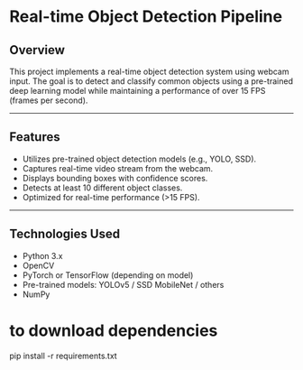 # Real-time Object Detection Pipeline

## Overview
This project implements a real-time object detection system using webcam input. The goal is to detect and classify common objects using a pre-trained deep learning model while maintaining a performance of over 15 FPS (frames per second).

---

##  Features
-  Utilizes pre-trained object detection models (e.g., YOLO, SSD).
-  Captures real-time video stream from the webcam.
-  Displays bounding boxes with confidence scores.
-  Detects at least 10 different object classes.
-  Optimized for real-time performance (>15 FPS).

---

##  Technologies Used
- Python 3.x
- OpenCV
- PyTorch or TensorFlow (depending on model)
- Pre-trained models: YOLOv5 / SSD MobileNet / others
- NumPy

# to download dependencies
pip install -r requirements.txt



